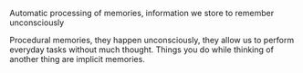 Automatic processing of memories, information we store to remember unconsciously

Procedural memories, they happen unconsciously, they allow us to perform everyday tasks without much thought. Things you do while thinking of another thing are implicit memories. 